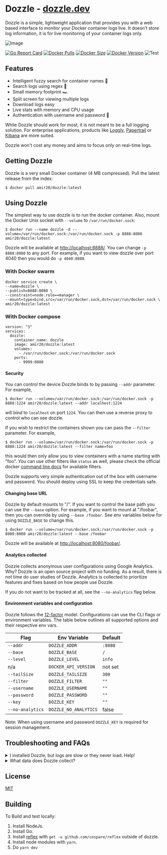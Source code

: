# Dozzle - [dozzle.dev](https://dozzle.dev/)

Dozzle is a simple, lightweight application that provides you with a web based interface to monitor your Docker container logs live. It doesn’t store log information, it is for live monitoring of your container logs only.

![Image](https://github.com/amir20/dozzle/blob/master/.github/demo.gif?raw=true)

[![Go Report Card](https://goreportcard.com/badge/github.com/amir20/dozzle)](https://goreportcard.com/report/github.com/amir20/dozzle)
[![Docker Pulls](https://img.shields.io/docker/pulls/amir20/dozzle.svg)](https://hub.docker.com/r/amir20/dozzle/)
[![Docker Size](https://images.microbadger.com/badges/image/amir20/dozzle.svg)](https://hub.docker.com/r/amir20/dozzle/)
[![Docker Version](https://images.microbadger.com/badges/version/amir20/dozzle.svg)](https://hub.docker.com/r/amir20/dozzle/)
![Test](https://github.com/amir20/dozzle/workflows/Test/badge.svg)

## Features

- Intelligent fuzzy search for container names 🤖
- Search logs using regex 🔦
- Small memory footprint 🏎
- Split screen for viewing multiple logs
- Download logs easy
- Live stats with memory and CPU usage
- Authentication with username and password 🚨

While Dozzle should work for most, it is not meant to be a full logging solution. For enterprise applications, products like [Loggly](https://www.loggly.com), [Papertrail](https://papertrailapp.com) or [Kibana](https://www.elastic.co/products/kibana) are more suited.

Dozzle won't cost any money and aims to focus only on real-time logs.

## Getting Dozzle

Dozzle is a very small Docker container (4 MB compressed). Pull the latest release from the index:

    $ docker pull amir20/dozzle:latest

## Using Dozzle

The simplest way to use dozzle is to run the docker container. Also, mount the Docker Unix socket with `--volume` to `/var/run/docker.sock`:

    $ docker run --name dozzle -d --volume=/var/run/docker.sock:/var/run/docker.sock -p 8888:8080 amir20/dozzle:latest

Dozzle will be available at [http://localhost:8888/](http://localhost:8888/). You can change `-p 8888:8080` to any port. For example, if you want to view dozzle over port 4040 then you would do `-p 4040:8080`.

### With Docker swarm

    docker service create \
    --name=dozzle \
    --publish=8888:8080 \
    --constraint=node.role==manager \
    --mount=type=bind,src=/var/run/docker.sock,dst=/var/run/docker.sock \
    amir20/dozzle:latest

### With Docker compose

    version: "3"
    services:
      dozzle:
        container_name: dozzle
        image: amir20/dozzle:latest
        volumes:
          - /var/run/docker.sock:/var/run/docker.sock
        ports:
          - 9999:8080

#### Security

You can control the device Dozzle binds to by passing `--addr` parameter. For example,

    $ docker run --volume=/var/run/docker.sock:/var/run/docker.sock -p 8888:1224 amir20/dozzle:latest --addr localhost:1224

will bind to `localhost` on port `1224`. You can then use a reverse proxy to control who can see dozzle.

If you wish to restrict the containers shown you can pass the `--filter` parameter. For example,

    $ docker run --volume=/var/run/docker.sock:/var/run/docker.sock -p 8888:1224 amir20/dozzle:latest --filter name=foo

this would then only allow you to view containers with a name starting with "foo". You can use other filters like `status` as well, please check the official docker [command line docs](https://docs.docker.com/engine/reference/commandline/ps/#filtering) for available filters.

Dozzle supports very simple authentication out of the box with username and password. You should deploy using SSL to keep the credentials safe.

#### Changing base URL

Dozzle by default mounts to "/". If you want to control the base path you can use the `--base` option. For example, if you want to mount at "/foobar",
then you can override by using `--base /foobar`. See env variables below for using `DOZZLE_BASE` to change this.

    $ docker run --volume=/var/run/docker.sock:/var/run/docker.sock -p 8080:8080 amir20/dozzle:latest --base /foobar

Dozzle will be available at [http://localhost:8080/foobar/](http://localhost:8080/foobar/).

#### Analytics collected

Dozzle collects anonymous user configurations using Google Analytics. Why? Dozzle is an open source project with no funding. As a result, there is not time do user studies of Dozzle. Analytics is collected to prioritize features and fixes based on how people use Dozzle.

If you do not want to be tracked at all, see the `--no-analytics` flag below.

#### Environment variables and configuration

Dozzle follows the [12-factor](https://12factor.net/) model. Configurations can use the CLI flags or environment variables. The table below outlines all supported options and their respective env vars.

| Flag             | Env Variable          | Default |
| ---------------- | --------------------- | ------- |
| `--addr`         | `DOZZLE_ADDR`         | `:8080` |
| `--base`         | `DOZZLE_BASE`         | `/`     |
| `--level`        | `DOZZLE_LEVEL`        | `info`  |
| n/a              | `DOCKER_API_VERSION`  | not set |
| `--tailSize`     | `DOZZLE_TAILSIZE`     | `300`   |
| `--filter`       | `DOZZLE_FILTER`       | `""`    |
| `--username`     | `DOZZLE_USERNAME`     | `""`    |
| `--password`     | `DOZZLE_PASSWORD`     | `""`    |
| `--key`          | `DOZZLE_KEY`          | `""`    |
| `--no-analytics` | `DOZZLE_NO_ANALYTICS` | false   |

Note: When using username and password `DOZZLE_KEY` is required for session management.

## Troubleshooting and FAQs

<details>
 <summary>I installed Dozzle, but logs are slow or they never load. Help!</summary>

Dozzle uses Server Sent Events (SSE) which connects to a server using a HTTP stream without closing the connection. If any proxy tries to buffer this connection, then Dozzle never receives the data and hangs forever waiting for the reverse proxy to flush the buffer. Since version `1.23.0`, Dozzle sends the `X-Accel-Buffering: no` header which should stop reverse proxies buffering. However, some proxies may ignore this header. In those cases, you need to explicitly disable any buffering.

Below is an example with nginx and using `proxy_pass` to disable buffering.

```
    server {
        ...

        location / {
            proxy_pass                  http://<dozzle.container.ip.address>:8080;
        }

        location /api {
            proxy_pass                  http://<dozzle.container.ip.address>:8080;

            proxy_buffering             off;
            proxy_cache                 off;
        }
    }

```

</details>

<details>
 <summary>What data does Dozzle collect?</summary>

Dozzle does collect some analytics. Analytics is anonymous usage tracking features are used the most. In the browser, Dozzle has a [strict](https://github.com/amir20/dozzle/blob/master/routes.go#L33-L38) Content Security Policy which only allows the following policies:

- Allow connect to `api.github.com` to fetch most recent version.
- Only allow `<script>` and `<style>` files from `self`

Dozzle opens all links with `rel="noopener"`.

</details>

## License

[MIT](LICENSE)

## Building

To Build and test locally:

1. Install NodeJs.
2. Install Go.
3. Install [reflex](https://github.com/cespare/reflex) with `get -u github.com/cespare/reflex` outside of dozzle.
4. Install node modules with `yarn`.
5. Do `yarn dev`
